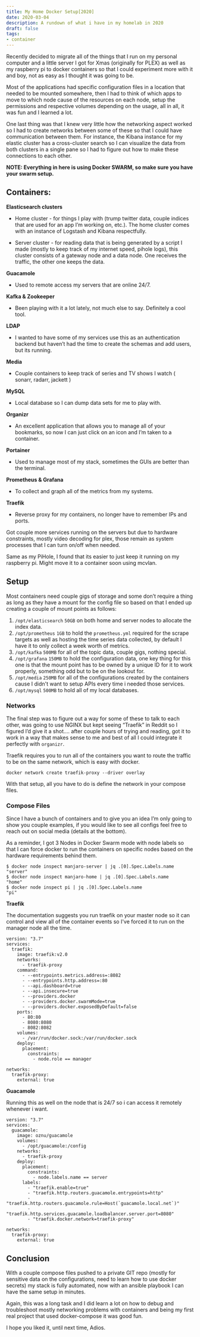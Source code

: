```yaml
---
title: My Home Docker Setup[2020]
date: 2020-03-04
description: A rundown of what i have in my homelab in 2020
draft: false 
tags: 
- container
---
```


Recently decided to migrate all of the things that I run on my personal computer and a little server I got for Xmas (originally for PLEX) as well as my raspberry pi to docker containers so that I could experiment more with it and boy, not as easy as I thought it was going to be.

Most of the applications had specific configuration files in a location that needed to be mounted somewhere, then I had to think of which apps to move to which node cause of the resources on each node, setup the permissions and respective volumes depending on the usage, all in all, it was fun and I learned a lot.

One last thing was that I knew very little how the networking aspect worked so I had to create networks between some of these so that I could have communication between them. For instance, the Kibana instance for my elastic cluster has a cross-cluster search so I can visualize the data from both clusters in a single pane so I had to figure out how to make these connections to each other.

**NOTE: Everything in here is using Docker SWARM, so make sure you have your swarm setup.**

## Containers:

**Elasticsearch clusters**

- Home cluster - for things I play with (trump twitter data, couple indices that are used for an app I’m working on, etc.). The home cluster comes with an instance of Logstash and Kibana respectfully.

- Server cluster - for reading data that is being generated by a script I made (mostly to keep track of my internet speed, pihole logs), this cluster consists of a gateway node and a data node. One receives the traffic, the other one keeps the data.

**Guacamole**

- Used to remote access my servers that are online 24/7.

**Kafka & Zookeeper**

- Been playing with it a lot lately, not much else to say. Definitely a cool tool.

**LDAP**

- I wanted to have some of my services use this as an authentication backend but haven’t had the time to create the schemas and add users, but its running.

**Media**

- Couple containers to keep track of series and TV shows I watch ( sonarr, radarr, jackett )

**MySQL**

- Local database so I can dump data sets for me to play with.

**Organizr**

- An excellent application that allows you to manage all of your bookmarks, so now I can just click on an icon and I’m taken to a container.

**Portainer**

- Used to manage most of my stack, sometimes the GUIs are better than the terminal.

**Prometheus & Grafana**

- To collect and graph all of the metrics from my systems.

**Traefik**

- Reverse proxy for my containers, no longer have to remember IPs and ports.

Got couple more services running on the servers but due to hardware constraints, mostly video decoding for plex, those remain as system processes that I can turn on/off when needed.

Same as my PiHole, I found that its easier to just keep it running on my raspberry pi. Might move it to a container soon using mcvlan.

## Setup

Most containers need couple gigs of storage and some don’t require a thing as long as they have a mount for the config file so based on that I ended up creating a couple of mount points as follows:

1. `/opt/elasticsearch` `50GB` on both home and server nodes to allocate the index data.
2. `/opt/prometheus` `1GB` to hold the `prometheus.yml` required for the scrape targets as well as hosting the time series data collected, by default I have it to only collect a week worth of metrics.
3. `/opt/kafka` `500MB` for all of the topic data, couple gigs, nothing special.
4. `/opt/grafana` `150MB` to hold the configuration data, one key thing for this one is that the mount point has to be owned by a unique ID for it to work properly, something odd but to be on the lookout for.
5. `/opt/media` `250MB` for all of the configurations created by the containers cause I didn't want to setup APIs every time i needed those services.
6. `/opt/mysql` `500MB` to hold all of my local databases.

### Networks

The final step was to figure out a way for some of these to talk to each other, was going to use NGINX but kept seeing “Traefik” in Reddit so I figured I’d give it a shot…. after couple hours of trying and reading, got it to work in a way that makes sense to me and best of all I could integrate it perfectly with `organizr`.

Traefik requires you to run all of the containers you want to route the traffic to be on the same network, which is easy with docker.

    docker network create traefik-proxy --driver overlay

With that setup, all you have to do is define the network in your compose files.

### Compose Files

Since I have a bunch of containers and to give you an idea I’m only going to show you couple examples, if you would like to see all configs feel free to reach out on social media (details at the bottom).

As a reminder, I got 3 Nodes in Docker Swarm mode with node labels so that I can force docker to run the containers on specific nodes based on the hardware requirements behind them.

    $ docker node inspect manjaro-server | jq .[0].Spec.Labels.name
    "server"
    $ docker node inspect manjaro-home | jq .[0].Spec.Labels.name
    "home"
    $ docker node inspect pi | jq .[0].Spec.Labels.name
    "pi"

**Traefik**

The documentation suggests you run traefik on your master node so it can control and view all of the container events so I've forced it to run on the manager node all the time.

    version: "3.7"
    services:
      traefik:
        image: traefik:v2.0
        networks:
          - traefik-proxy
        command:
          - --entrypoints.metrics.address=:8082
          - --entrypoints.http.address=:80
          - --api.dashboard=true
          - --api.insecure=true
          - --providers.docker
          - --providers.docker.swarmMode=true
          - --providers.docker.exposedByDefault=false
        ports:
          - 80:80
          - 8080:8080
          - 8082:8082
        volumes:
          - /var/run/docker.sock:/var/run/docker.sock
        deploy:
          placement:
            constraints:
              - node.role == manager

    networks:
      traefik-proxy:
        external: true

**Guacamole**

Running this as well on the node that is 24/7 so i can access it remotely whenever i want.

    version: "3.7"
    services:
      guacamole:
        image: oznu/guacamole
        volumes:
          - /opt/guacamole:/config
        networks:
          - traefik-proxy
        deploy:
          placement:
            constraints:
              - node.labels.name == server
          labels:
            - "traefik.enable=true"
            - "traefik.http.routers.guacamole.entrypoints=http"
            - "traefik.http.routers.guacamole.rule=Host(`guacamole.local.net`)"
            - "traefik.http.services.guacamole.loadbalancer.server.port=8080"
            - "traefik.docker.network=traefik-proxy"

    networks:
      traefik-proxy:
        external: true

## Conclusion

With a couple compose files pushed to a private GIT repo (mostly for sensitive data on the configurations, need to learn how to use docker secrets) my stack is fully automated, now with an ansible playbook I can have the same setup in minutes.

Again, this was a long task and I did learn a lot on how to debug and troubleshoot mostly networking problems with containers and being my first real project that used docker-compose it was good fun.

I hope you liked it, until next time, Adios.
